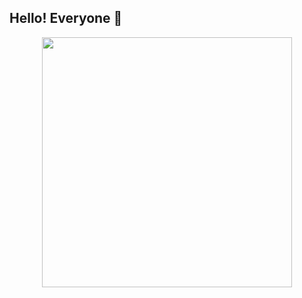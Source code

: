 ## Hello! Everyone 👋

<p align="center">
  <img width="400" src="https://zyxma-portfolio.netlify.app/assets/right-d2559a10.svg" />
</p>

<!--
**6MA-606/6MA-606** is a ✨ _special_ ✨ repository because its `README.md` (this file) appears on your GitHub profile.

Here are some ideas to get you started:

- 🔭 I’m currently working on ...
- 🌱 I’m currently learning ...
- 👯 I’m looking to collaborate on ...
- 🤔 I’m looking for help with ...
- 💬 Ask me about ...
- 📫 How to reach me: ...
- 😄 Pronouns: ...
- ⚡ Fun fact: ...
-->
